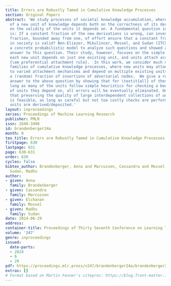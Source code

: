 ```yaml
---
title: Errors are Robustly Tamed in Cumulative Knowledge Processes
section: Original Papers
abstract: 'We study processes of societal knowledge accumulation, where the validity
  of a new unit of knowledge depends both on the correctness of its derivation and
  on the validity of the units it depends on. A fundamental question in this setting
  is: If a constant fraction of the new derivations is wrong, can investing a constant
  fraction, bounded away from one, of effort ensure that a constant fraction of knowledge
  in society is valid? Ben-Eliezer, Mikulincer, Mossel, and Sudan (ITCS 2023) introduced
  a concrete probabilistic model to analyze such questions and showed an affirmative
  answer to this question. Their study, however, focuses on the simple case where
  each new unit depends on just one existing unit, and units attach according to a
  {\em preferential attachment rule}.  In this work, we consider much more general
  families of cumulative knowledge processes, where new units may attach according
  to varied attachment mechanisms and depend on multiple existing units. We also allow
  a (random) fraction of insertions of adversarial nodes.  We give a robust affirmative
  answer to the above question by showing that for \textit{all} of these models, as
  long as many of the units follow simple heuristics for checking a bounded number
  of units they depend on, all errors will be eventually eliminated. Our results indicate
  that preserving the quality of large interdependent collections of units of knowledge
  is feasible, as long as careful but not too costly checks are performed when new
  units are derived/deposited.'
layout: inproceedings
series: Proceedings of Machine Learning Research
publisher: PMLR
issn: 2640-3498
id: brandenberger24a
month: 0
tex_title: Errors are Robustly Tamed in Cumulative Knowledge Processes
firstpage: 630
lastpage: 631
page: 630-631
order: 630
cycles: false
bibtex_author: Brandenberger, Anna and Marcussen, Cassandra and Mossel, Elchanan and
  Sudan, Madhu
author:
- given: Anna
  family: Brandenberger
- given: Cassandra
  family: Marcussen
- given: Elchanan
  family: Mossel
- given: Madhu
  family: Sudan
date: 2024-06-29
address:
container-title: Proceedings of Thirty Seventh Conference on Learning Theory
volume: '247'
genre: inproceedings
issued:
  date-parts:
  - 2024
  - 6
  - 29
pdf: https://proceedings.mlr.press/v247/brandenberger24a/brandenberger24a.pdf
extras: []
# Format based on Martin Fenner's citeproc: https://blog.front-matter.io/posts/citeproc-yaml-for-bibliographies/
---
```

